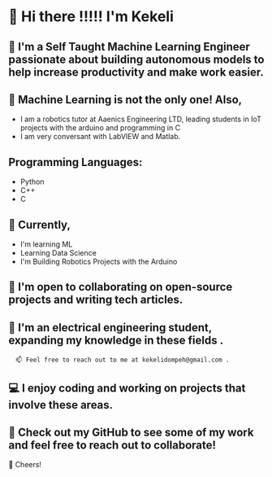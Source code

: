 

# 👋 Hi there !!!!! I'm Kekeli

## 👨 I'm a Self Taught Machine Learning Engineer passionate about building autonomous models to help increase productivity and make work easier.

## 🧠 Machine Learning is not the only one! Also,
- I am a robotics tutor at Aaenics Engineering LTD, leading students in IoT projects with the arduino and programming in C
- I am very conversant with LabVIEW and Matlab.

## Programming Languages:
- Python
- C++
- C

## 🌱 Currently, 
- I'm learning ML 
- Learning Data Science
- I'm Building Robotics Projects with the Arduino

## 🤝 I'm open to collaborating on open-source projects and writing tech articles.

## 👷 I'm an electrical engineering student, expanding my knowledge in these fields .

      📫 Feel free to reach out to me at kekelidompeh@gmail.com .

## 💻 I enjoy coding and working on projects that involve these areas.

## 👀 Check out my GitHub to see some of my work and feel free to reach out to collaborate!

🥂 Cheers!
